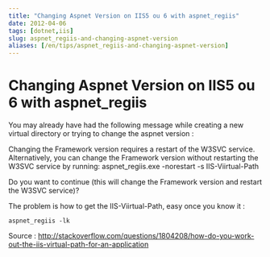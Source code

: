 ```yaml
---
title: "Changing Aspnet Version on IIS5 ou 6 with aspnet_regiis"
date: 2012-04-06
tags: [dotnet,iis]
slug: aspnet_regiis-and-changing-aspnet-version
aliases: [/en/tips/aspnet_regiis-and-changing-aspnet-version]
---
```

# Changing Aspnet Version on IIS5 ou 6 with aspnet_regiis

You may already have had the following message while creating a new virtual directory or trying to change the aspnet version :


Changing the Framework version requires a restart of the W3SVC service. Alternatively, you can change the Framework version without restarting the W3SVC service by running: aspnet_regiis.exe -norestart -s IIS-Viirtual-Path

Do you want to continue (this will change the Framework version and restart the W3SVC service)?


The problem is how to get the IIS-Viirtual-Path, easy once you know it :

```
aspnet_regiis -lk
```

Source : http://stackoverflow.com/questions/1804208/how-do-you-work-out-the-iis-virtual-path-for-an-application
